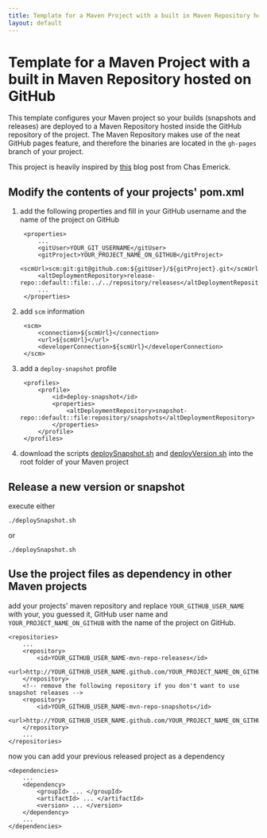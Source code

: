 ```yaml
---
title: Template for a Maven Project with a built in Maven Repository hosted on GitHub
layout: default
---
```


# Template for a Maven Project with a built in Maven Repository hosted on GitHub

This template configures your Maven project so your builds (snapshots and releases) are deployed to
a Maven Repository hosted inside the GitHub repository of the project. The Maven Repository makes use
of the neat GitHub pages feature, and therefore the binaries are located in the `gh-pages` branch of your project.

This project is heavily inspired by [this](http://cemerick.com/2010/08/24/hosting-maven-repos-on-github/) blog post from Chas Emerick.

## Modify the contents of your projects' pom.xml

1. add the following properties and fill in your GitHub username and the name of the project on GitHub

		<properties>
			...
			<gitUser>YOUR_GIT_USERNAME</gitUser>
			<gitProject>YOUR_PROJECT_NAME_ON_GITHUB</gitProject>
			<scmUrl>scm:git:git@github.com:${gitUser}/${gitProject}.git</scmUrl>
			<altDeploymentRepository>release-repo::default::file:../../repository/releases</altDeploymentRepository>
			...
		</properties>
		
2. add `scm` information

		<scm>
			<connection>${scmUrl}</connection>
			<url>${scmUrl}</url>
			<developerConnection>${scmUrl}</developerConnection>
		</scm>
		
3. add a `deploy-snapshot` profile

		<profiles>
			<profile>
				<id>deploy-snapshot</id>
				<properties>
					<altDeploymentRepository>snapshot-repo::default::file:repository/snapshots</altDeploymentRepository>
				</properties>
			</profile>
		</profiles>
		
4. download the scripts [deploySnapshot.sh](deploySnapshot.sh) and [deployVersion.sh](deployVersion.sh) into the root folder of your Maven project


## Release a new version or snapshot

execute either
	
	./deploySnapshot.sh

or 

	./deploySnapshot.sh


## Use the project files as dependency in other Maven projects

add your projects' maven repository and replace `YOUR_GITHUB_USER_NAME` with your, you guessed it, GitHub user
name and `YOUR_PROJECT_NAME_ON_GITHUB` with the name of the project on GitHub.

	<repositories>
		...
		<repository>
		    <id>YOUR_GITHUB_USER_NAME-mvn-repo-releases</id>
		    <url>http://YOUR_GITHUB_USER_NAME.github.com/YOUR_PROJECT_NAME_ON_GITHUB/releases</url>
		</repository>
		<!-- remove the following repository if you don't want to use snapshot releases -->
		<repository>
		    <id>YOUR_GITHUB_USER_NAME-mvn-repo-snapshots</id>
		    <url>http://YOUR_GITHUB_USER_NAME.github.com/YOUR_PROJECT_NAME_ON_GITHUB/snapshots</url>
		</repository>
		...
	</repositories>


now you can add your previous released project as a dependency

	<dependencies>
		...
		<dependency>
		    <groupId> ... </groupId>
		    <artifactId> ... </artifactId>
		    <version> ... </version>
		</dependency>
		...
	</dependencies>




